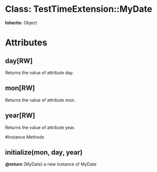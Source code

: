 # Class: TestTimeExtension::MyDate
**Inherits:** Object
    



# Attributes
## day[RW] [](#attribute-i-day)
Returns the value of attribute day.

## mon[RW] [](#attribute-i-mon)
Returns the value of attribute mon.

## year[RW] [](#attribute-i-year)
Returns the value of attribute year.


#Instance Methods
## initialize(mon, day, year) [](#method-i-initialize)

**@return** [MyDate] a new instance of MyDate

